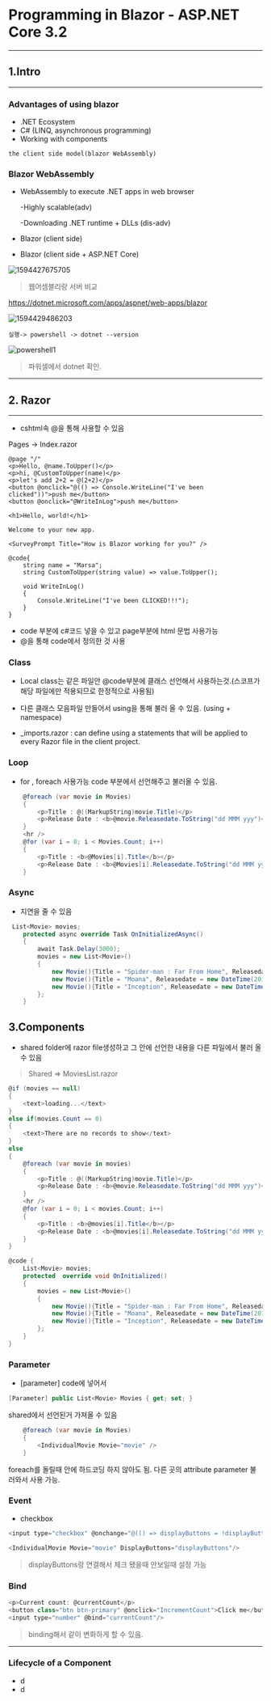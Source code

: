 # Programming in Blazor - ASP.NET Core 3.2

---

## 1.Intro

---

### Advantages of using blazor

- .NET Ecosystem
- C# (LINQ, asynchronous programming)
- Working with components

```
the client side model(blazor WebAssembly) 
```

### Blazor WebAssembly

- WebAssembly to execute .NET apps in web browser

  -Highly scalable(adv) 

  -Downloading .NET runtime +  DLLs (dis-adv)

- Blazor (client side)

- Blazor (client side + ASP.NET Core)

![1594427675705](images/assem_vs_server.png)

> 웹어셈블리랑 서버 비교

https://dotnet.microsoft.com/apps/aspnet/web-apps/blazor

![1594429486203](images/download1.png)

```
실행-> powershell -> dotnet --version 
```

![powershell1](images/powershell1.png)

> 파워셀에서 dotnet 확인.

---

## 2. Razor

---

- cshtml속 @을 통해 사용할 수 있음

Pages -> Index.razor

```
@page "/"
<p>Hello, @name.ToUpper()</p>
<p>hi, @CustomToUpper(name)</p>
<p>let's add 2+2 = @(2+2)</p>
<button @onclick="@(() => Console.WriteLine("I've been clicked"))">push me</button>
<button @onclick="@WriteInLog">push me</button>

<h1>Hello, world!</h1>

Welcome to your new app.

<SurveyPrompt Title="How is Blazor working for you?" />

@code{
    string name = "Marsa";
    string CustomToUpper(string value) => value.ToUpper();

    void WriteInLog()
    {
        Console.WriteLine("I've been CLICKED!!!");
    }
}
```

- code 부분에 c#코드 넣을 수 있고 page부분에 html 문법 사용가능
- @을 통해 code에서 정의한 것 사용



### Class

- Local class는 같은 파일안 @code부분에 클래스 선언해서 사용하는것.(스코프가 해당 파일에만 적용되므로 한정적으로 사용됨)
- 다른 클래스 모음파일 만들어서 using을 통해 불러 올 수 있음. (using + namespace)

- _imports.razor :  can define using a statements that will be applied to every Razor file in the client project.

### Loop

- for , foreach 사용가능 code 부분에서 선언해주고 불러올 수 있음.

```csharp
    @foreach (var movie in Movies)
    {
        <p>Title : @((MarkupString)movie.Title)</p>
        <p>Release Date : <b>@movie.Releasedate.ToString("dd MMM yyy")</b></p>
    }
    <hr />
    @for (var i = 0; i < Movies.Count; i++)
    {
        <p>Title : <b>@Movies[i].Title</b></p>
        <p>Release Date : <b>@Movies[i].Releasedate.ToString("dd MMM yyy")</b></p>
    }
```

### Async

- 지연을 줄 수 있음

```csharp
 List<Movie> movies;
    protected async override Task OnInitializedAsync()
    {
        await Task.Delay(3000);
        movies = new List<Movie>()
        {
            new Movie(){Title = "Spider-man : Far From Home", Releasedate = new DateTime(2019,7,2)},
            new Movie(){Title = "Moana", Releasedate = new DateTime(2016, 11, 23)},
            new Movie(){Title = "Inception", Releasedate = new DateTime(2010, 7, 16)}
        };
    }
```

## 3.Components

- shared folder에 razor file생성하고 그 안에 선언한 내용을 다른 파일에서 불러 올 수 있음 <MoviesList/>

> Shared => MoviesList.razor

```csharp
@if (movies == null)
{
    <text>loading...</text>
}
else if(movies.Count == 0)
{
    <text>There are no records to show</text>
}
else
{
    @foreach (var movie in movies)
    {
        <p>Title : @((MarkupString)movie.Title)</p>
        <p>Release Date : <b>@movie.Releasedate.ToString("dd MMM yyy")</b></p>
    }
    <hr />
    @for (var i = 0; i < movies.Count; i++)
    {
        <p>Title : <b>@movies[i].Title</b></p>
        <p>Release Date : <b>@movies[i].Releasedate.ToString("dd MMM yyy")</b></p>
    }
}

@code {
    List<Movie> movies;
    protected  override void OnInitialized()
    {
        movies = new List<Movie>()
        {
            new Movie(){Title = "Spider-man : Far From Home", Releasedate = new DateTime(2019,7,2)},
            new Movie(){Title = "Moana", Releasedate = new DateTime(2016, 11, 23)},
            new Movie(){Title = "Inception", Releasedate = new DateTime(2010, 7, 16)}
        };
    }
}

```

### Parameter

- [parameter] code에 넣어서 

```csharp
[Parameter] public List<Movie> Movies { get; set; }
```

shared에서 선언된거 가져올 수 있음

```csharp
    @foreach (var movie in Movies)
    {
        <IndividualMovie Movie="movie" />
    }
```

foreach를 돌릴때 안에 하드코딩 하지 않아도 됨. 다른 곳의 attribute parameter 불러와서 사용 가능.

### Event

- checkbox

```csharp
<input type="checkbox" @onchange="@(() => displayButtons = !displayButtons )"/>

<IndividualMovie Movie="movie" DisplayButtons="displayButtons"/>
```

> displayButtons랑 연결해서 체크 됐을때 안보일때 설정 가능 

### Bind

```csharp
<p>Current count: @currentCount</p>
<button class="btn btn-primary" @onclick="IncrementCount">Click me</button>
<input type="number" @bind="currentCount"/> 
```

> binding해서 같이 변화하게 할 수 있음.

---

### Lifecycle of a Component

- d
- d

```csharp

```











